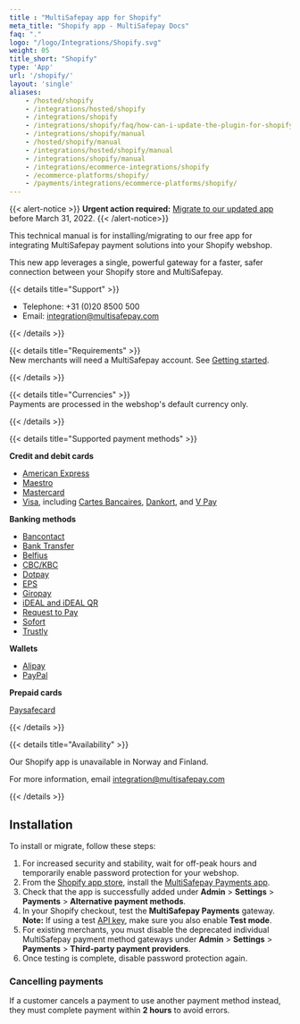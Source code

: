 ```yaml
---
title : "MultiSafepay app for Shopify"
meta_title: "Shopify app - MultiSafepay Docs"
faq: "."
logo: "/logo/Integrations/Shopify.svg"
weight: 05
title_short: "Shopify"
type: 'App'
url: '/shopify/'
layout: 'single'
aliases: 
    - /hosted/shopify
    - /integrations/hosted/shopify
    - /integrations/shopify
    - /integrations/shopify/faq/how-can-i-update-the-plugin-for-shopify/
    - /integrations/shopify/manual
    - /hosted/shopify/manual
    - /integrations/hosted/shopify/manual
    - /integrations/shopify/manual
    - /integrations/ecommerce-integrations/shopify
    - /ecommerce-platforms/shopify/
    - /payments/integrations/ecommerce-platforms/shopify/
---
```


{{< alert-notice >}} **Urgent action required:** [Migrate to our updated app](#installation) before March 31, 2022.  {{< /alert-notice>}}

This technical manual is for installing/migrating to our free app for integrating MultiSafepay payment solutions into your Shopify webshop.

This new app leverages a single, powerful gateway for a faster, safer connection between your Shopify store and MultiSafepay.

{{< details title="Support" >}}

- Telephone: +31 (0)20 8500 500
- Email: <integration@multisafepay.com>

{{< /details >}}

{{< details title="Requirements" >}}
&nbsp;  
New merchants will need a MultiSafepay account. See [Getting started](/getting-started/).

{{< /details >}}

{{< details title="Currencies" >}}
&nbsp;  
Payments are processed in the webshop's default currency only.

{{< /details >}}

{{< details title="Supported payment methods" >}}

**Credit and debit cards**

- [American Express](/payment-methods/amex)
- [Maestro](/payment-methods/maestro)
- [Mastercard](/payment-methods/mastercard)
- [Visa](/payment-methods/visa), including [Cartes Bancaires](/payment-methods/cartes-bancaires), [Dankort](/payment-methods/dankort), and [V Pay](/payment-methods/vpay/)

**Banking methods**

- [Bancontact](/payment-methods/bancontact)
- [Bank Transfer](/payment-methods/bank-transfer)
- [Belfius](/payment-methods/belfius)
- [CBC/KBC](/payment-methods/cbc-kbc)
- [Dotpay](/payment-methods/dotpay)
- [EPS](/payment-methods/eps)
- [Giropay](/payment-methods/giropay)
- [iDEAL and iDEAL QR](/payment-methods/ideal)
- [Request to Pay](/payment-methods/request-to-pay)
- [Sofort](/payment-methods/sofort)
- [Trustly](/payment-methods/trustly)

**Wallets**

- [Alipay](/payment-methods/alipay)
- [PayPal](/payment-methods/paypal)

**Prepaid cards**

[Paysafecard](/payment-methods/paysafecard)

{{< /details >}}

{{< details title="Availability" >}}

Our Shopify app is unavailable in Norway and Finland. 

For more information, email <integration@multisafepay.com>

{{< /details >}} 

## Installation

To install or migrate, follow these steps:

1. For increased security and stability, wait for off-peak hours and temporarily enable password protection for your webshop.
2. From the [Shopify app store](https://apps.shopify.com/), install the [MultiSafepay Payments app](https://apps.shopify.com/multisafepay-payments).  
3. Check that the app is successfully added under **Admin** > **Settings** > **Payments** > **Alternative payment methods**.
4. In your Shopify checkout, test the **MultiSafepay Payments** gateway.  
  **Note:** If using a test [API key](/account/managing-websites/#viewing-the-site-id-api-key-and-secure-code), make sure you also enable **Test mode**. 
5. For existing merchants, you must disable the deprecated individual MultiSafepay payment method gateways under **Admin** > **Settings** > **Payments** > **Third-party payment providers**.
6. Once testing is complete, disable password protection again.

### Cancelling payments

If a customer cancels a payment to use another payment method instead, they must complete payment within **2 hours** to avoid errors.